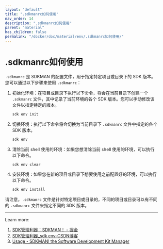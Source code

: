 ```yaml
---
layout: "default"
title: ".sdkmanrc如何使用"
nav_order: 14
description: ".sdkmanrc如何使用"
parent: "material"
has_children: false
permalink: "/docker/doc/material/env/.sdkmanrc如何使用/"
---
```


# .sdkmanrc如何使用

`.sdkmanrc` 是 SDKMAN 的配置文件，用于指定特定项目或目录下的 SDK 版本。您可以通过以下步骤来使用 `.sdkmanrc`：

1. 初始化环境：在项目或目录下执行以下命令，将会在当前目录下创建一个 `.sdkmanrc` 文件，其中记录了当前环境的各个 SDK 版本。您可以手动修改该文件以指定特定的版本。

    ```bash
    sdk env init
    ```

2. 切换环境：执行以下命令将会切换为当前目录下 `.sdkmanrc` 文件中指定的各个 SDK 版本。

    ```bash
    sdk env
    ```

3. 清除当前 shell 使用的环境：如果您想清除当前 shell 使用的环境，可以执行以下命令。

    ```bash
    sdk env clear
    ```

4. 安装环境：如果您在新的项目或目录下想要使用之前配置好的环境，可以执行以下命令。

    ```bash
    sdk env install
    ```

请注意，`.sdkmanrc` 文件是针对特定项目或目录的，不同的项目或目录可以有不同的 `.sdkmanrc` 文件来指定不同的 SDK 版本。

---
Learn more:

1. [SDK管理利器：SDKMAN！ - 掘金](https://juejin.cn/post/7044711294984781838)
2. [SDK管理利器_sdk env-CSDN博客](https://blog.csdn.net/qq_19693295/article/details/122100555)
3. [Usage - SDKMAN! the Software Development Kit Manager](https://sdkman.io/usage)
